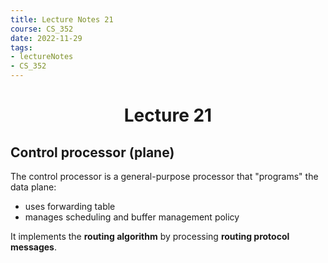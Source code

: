 ```yaml
---
title: Lecture Notes 21
course: CS_352
date: 2022-11-29
tags: 
- lectureNotes
- CS_352
---
```


<center><h1>Lecture 21</h1></center>

## Control processor (plane)
The control processor is a general-purpose processor that "programs" the data plane:
- uses forwarding table
- manages scheduling and buffer management policy

It implements the **routing algorithm** by processing **routing protocol messages**.

